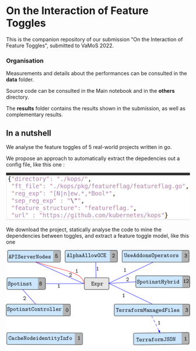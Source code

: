 # On the Interaction of Feature Toggles

This is the companion repository of our submission "On the Interaction of Feature Toggles", submitted to VaMoS 2022.

### Organisation

Measurements and details about the performances can be consulted in the **data** folder.

Source code can be consulted in the Main notebook and in the **others** directory.

The **results** folder contains the results shown in the submission, as well as complementary results.

## In a nutshell

We analyse the feature toggles of 5 real-world projects written in go.

We propose an approach to automatically extract the depedencies out a config file, like this one :

![config](results/kops_config_screenshot.png)

We download the project, statically analyse the code to mine the dependencies between toggles, and extract a feature toggle model, like this one

![ftm](results/FTM_01.png)
